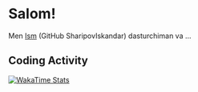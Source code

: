 # Salom!

Men [Ism](https://github.com/SharipovIskandar) (GitHub SharipovIskandar) dasturchiman va ... 

## Coding Activity
[![WakaTime Stats](https://wakatime.com/share/@0148945b-bfa5-46d1-b2e7-c1b91cadced6/3c8a0f0f-ea09-451b-b9af-b463b7cb149e.png)](https://wakatime.com)






